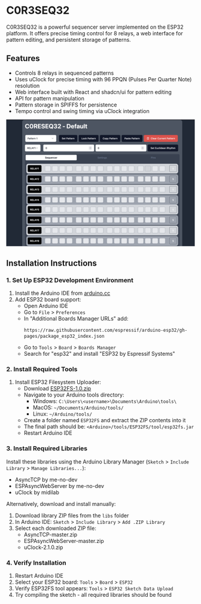 # C0R3SEQ32

C0R3SEQ32 is a powerful sequencer server implemented on the ESP32 platform. It offers precise timing control for 8 relays, a web interface for pattern editing, and persistent storage of patterns.

## Features

- Controls 8 relays in sequenced patterns
- Uses uClock for precise timing with 96 PPQN (Pulses Per Quarter Note) resolution
- Web interface built with React and shadcn/ui for pattern editing
- API for pattern manipulation
- Pattern storage in SPIFFS for persistence
- Tempo control and swing timing via uClock integration

![screenshot](screenshot.png)
## Installation Instructions

### 1. Set Up ESP32 Development Environment

1. Install the Arduino IDE from [arduino.cc](https://www.arduino.cc/en/software)
2. Add ESP32 board support:
   - Open Arduino IDE
   - Go to `File` > `Preferences`
   - In "Additional Boards Manager URLs" add:
     ```
     https://raw.githubusercontent.com/espressif/arduino-esp32/gh-pages/package_esp32_index.json
     ```
   - Go to `Tools` > `Board` > `Boards Manager`
   - Search for "esp32" and install "ESP32 by Espressif Systems"

### 2. Install Required Tools

1. Install ESP32 Filesystem Uploader:
   - Download [ESP32FS-1.0.zip](https://github.com/me-no-dev/arduino-esp32fs-plugin/releases/download/1.0/ESP32FS-1.0.zip)
   - Navigate to your Arduino tools directory:
     - Windows: `C:\Users\<username>\Documents\Arduino\tools\`
     - MacOS: `~/Documents/Arduino/tools/`
     - Linux: `~/Arduino/tools/`
   - Create a folder named `ESP32FS` and extract the ZIP contents into it
   - The final path should be: `<Arduino>/tools/ESP32FS/tool/esp32fs.jar`
   - Restart Arduino IDE

### 3. Install Required Libraries

Install these libraries using the Arduino Library Manager (`Sketch` > `Include Library` > `Manage Libraries...`):

- AsyncTCP by me-no-dev
- ESPAsyncWebServer by me-no-dev  
- uClock by midilab

Alternatively, download and install manually:

1. Download library ZIP files from the `libs` folder
2. In Arduino IDE: `Sketch` > `Include Library` > `Add .ZIP Library`
3. Select each downloaded ZIP file:
   - AsyncTCP-master.zip
   - ESPAsyncWebServer-master.zip 
   - uClock-2.1.0.zip

### 4. Verify Installation

1. Restart Arduino IDE
2. Select your ESP32 board: `Tools` > `Board` > `ESP32`
3. Verify ESP32FS tool appears: `Tools` > `ESP32 Sketch Data Upload`
4. Try compiling the sketch - all required libraries should be found